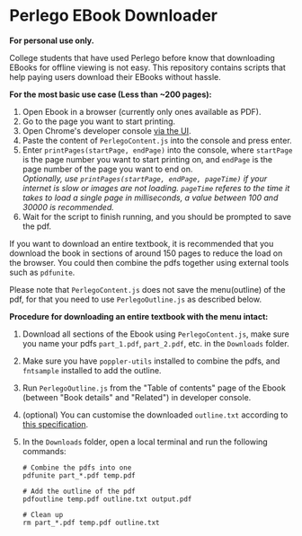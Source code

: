 # Perlego EBook Downloader

**For personal use only.** 

College students that have used Perlego before know that downloading EBooks for offline viewing is not easy. This repository contains scripts that help paying users download their EBooks without hassle. 

**For the most basic use case (Less than ~200 pages):** 
1. Open Ebook in a browser (currently only ones available as PDF). 
1. Go to the page you want to start printing. 
1. Open Chrome's developer console [via the UI](https://developers.google.com/web/tools/chrome-devtools/open#chrome).
1. Paste the content of `PerlegoContent.js` into the console and press enter. 
1. Enter `printPages(startPage, endPage)` into the console, where `startPage` is the page number you want to start printing on, and `endPage` is the page number of the page you want to end on. \
*Optionally, use `printPages(startPage, endPage, pageTime)` if your internet is slow or images are not loading. `pageTime` referes to the time it takes to load a single page in milliseconds, a value between 100 and 30000 is recommended.*
1. Wait for the script to finish running, and you should be prompted to save the pdf. 

If you want to download an entire textbook, it is recommended that you download the book in sections of around 150 pages to reduce the load on the browser. You could then combine the pdfs together using external tools such as `pdfunite`. 

Please note that `PerlegoContent.js` does not save the menu(outline) of the pdf, for that you need to use `PerlegoOutline.js` as described below. 

**Procedure for downloading an entire textbook with the menu intact:** 
1. Download all sections of the Ebook using `PerlegoContent.js`, make sure you name your pdfs `part_1.pdf`, `part_2.pdf`, etc. in the `Downloads` folder. 
2. Make sure you have `poppler-utils` installed to combine the pdfs, and `fntsample` installed to add the outline. 
3. Run `PerlegoOutline.js` from the "Table of contents" page of the Ebook (between "Book details" and "Related") in developer console. 
4. (optional) You can customise the downloaded `outline.txt` according to [this specification](http://manpages.ubuntu.com/manpages/bionic/man1/pdfoutline.1.html). 
5. In the `Downloads` folder, open a local terminal and run the following commands: 

	```
	# Combine the pdfs into one
	pdfunite part_*.pdf temp.pdf

	# Add the outline of the pdf
	pdfoutline temp.pdf outline.txt output.pdf

	# Clean up
	rm part_*.pdf temp.pdf outline.txt
	```
